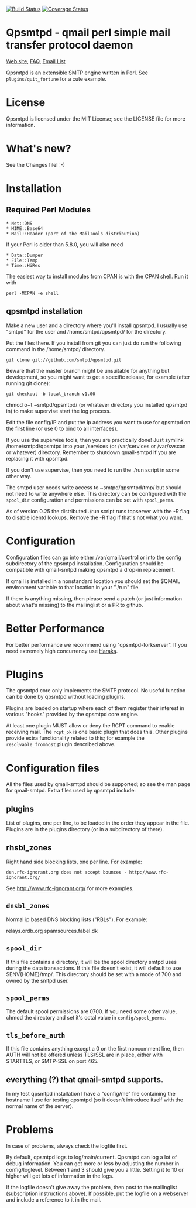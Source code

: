 [![Build Status][ci-img]][ci-url]
[![Coverage Status][cov-img]][cov-url]

# Qpsmtpd - qmail perl simple mail transfer protocol daemon

[Web site](http://smtpd.github.io/qpsmtpd/), [FAQ](https://github.com/smtpd/qpsmtpd/wiki/faq), [Email List](mailto:qpsmtpd-subscribe@perl.org)

Qpsmtpd is an extensible SMTP engine written in Perl. See `plugins/quit_fortune` for a cute example.

# License

Qpsmtpd is licensed under the MIT License; see the LICENSE file for
more information.

# What's new?

See the Changes file! :-)

# Installation

## Required Perl Modules

    * Net::DNS
    * MIME::Base64
    * Mail::Header (part of the MailTools distribution)

If your Perl is older than 5.8.0, you will also need

    * Data::Dumper
    * File::Temp
    * Time::HiRes

The easiest way to install modules from CPAN is with the CPAN shell.
Run it with

    perl -MCPAN -e shell

## qpsmtpd installation

Make a new user and a directory where you'll install qpsmtpd.  I
usually use "smtpd" for the user and /home/smtpd/qpsmtpd/ for the
directory.

Put the files there.  If you install from git you can just do
run the following command in the /home/smtpd/ directory.

    git clone git://github.com/smtpd/qpsmtpd.git

Beware that the master branch might be unsuitable for anything
but development, so you might want to get a specific release, for
example (after running git clone):

    git checkout -b local_branch v1.00

chmod o+t ~smtpd/qpsmtpd/ (or whatever directory you installed qpsmtpd
in) to make supervise start the log process.

Edit the file config/IP and put the ip address you want to use for
qpsmtpd on the first line (or use 0 to bind to all interfaces).

If you use the supervise tools, then you are practically done!
Just symlink /home/smtpd/qpsmtpd into your /services (or /var/services
or /var/svscan or whatever) directory.  Remember to shutdown
qmail-smtpd if you are replacing it with qpsmtpd.

If you don't use supervise, then you need to run the ./run script in
some other way.

The smtpd user needs write access to ~smtpd/qpsmtpd/tmp/ but should
not need to write anywhere else.  This directory can be configured
with the `spool_dir` configuration and permissions can be set with
`spool_perms`.

As of version 0.25 the distributed ./run script runs tcpserver with
the -R flag to disable identd lookups.  Remove the -R flag if that's
not what you want.


# Configuration

Configuration files can go into either /var/qmail/control or into the
config subdirectory of the qpsmtpd installation.  Configuration should
be compatible with qmail-smtpd making qpsmtpd a drop-in replacement.

If qmail is installed in a nonstandard location you should set the
$QMAIL environment variable to that location in your "./run" file.

If there is anything missing, then please send a patch (or just
information about what's missing) to the mailinglist or a PR to github.


# Better Performance

For better performance we recommend using "qpsmtpd-forkserver". If
you need extremely high concurrency use [Haraka](http://haraka.github.io/).

# Plugins

The qpsmtpd core only implements the SMTP protocol.  No useful
function can be done by qpsmtpd without loading plugins.

Plugins are loaded on startup where each of them register their
interest in various "hooks" provided by the qpsmtpd core engine.

At least one plugin MUST allow or deny the RCPT command to enable
receiving mail.  The `rcpt_ok` is one basic plugin that does
this.  Other plugins provide extra functionality related to this; for
example the `resolvable_fromhost` plugin described above.


# Configuration files

All the files used by qmail-smtpd should be supported; so see the man
page for qmail-smtpd.  Extra files used by qpsmtpd include:

## plugins

List of plugins, one per line, to be loaded in the order they
appear in the file.  Plugins are in the plugins directory (or in
a subdirectory of there).


## rhsbl_zones

Right hand side blocking lists, one per line. For example:

    dsn.rfc-ignorant.org does not accept bounces - http://www.rfc-ignorant.org/

See http://www.rfc-ignorant.org/ for more examples.


## `dnsbl_zones`

Normal ip based DNS blocking lists ("RBLs"). For example:

  relays.ordb.org
  spamsources.fabel.dk


## `spool_dir`

If this file contains a directory, it will be the spool directory
smtpd uses during the data transactions. If this file doesn't exist, it
will default to use $ENV{HOME}/tmp/. This directory should be set with
a mode of 700 and owned by the smtpd user.

## `spool_perms`

The default spool permissions are 0700. If you need some other value,
chmod the directory and set it's octal value in `config/spool_perms`.

## `tls_before_auth`

If this file contains anything except a 0 on the first noncomment line, then
AUTH will not be offered unless TLS/SSL are in place, either with STARTTLS,
or SMTP-SSL on port 465.

## everything (?) that qmail-smtpd supports.

In my test qpsmtpd installation I have a "config/me" file containing
the hostname I use for testing qpsmtpd (so it doesn't introduce itself
with the normal name of the server).


# Problems

In case of problems, always check the logfile first.

By default, qpsmtpd logs to log/main/current.  Qpsmtpd can log a lot of
debug information. You can get more or less by adjusting the number in
config/loglevel. Between 1 and 3 should give you a little. Setting it
to 10 or higher will get lots of information in the logs.

If the logfile doesn't give away the problem, then post to the
mailinglist (subscription instructions above).  If possible, put
the logfile on a webserver and include a reference to it in the mail.


[cov-img]: https://coveralls.io/repos/smtpd/qpsmtpd/badge.svg
[cov-url]: https://coveralls.io/r/smtpd/qpsmtpd
[ci-img]: https://travis-ci.org/smtpd/qpsmtpd.svg?branch=master
[ci-url]: https://travis-ci.org/smtpd/qpsmtpd

